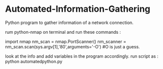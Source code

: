 # Automated-Information-Gathering
Python program to gather information of a network connection.

rum python-nmap on terminal and run these commands :

import nmap
nm_scan = nmap.PortScanner()
nm_scanner = nm_scan.scan(sys.argv[1],'80',arguments='-O') #O is just a guess.

look at the info and add variables in the program accordingly.
run script as : python automatedpython.py <ipaddress>
